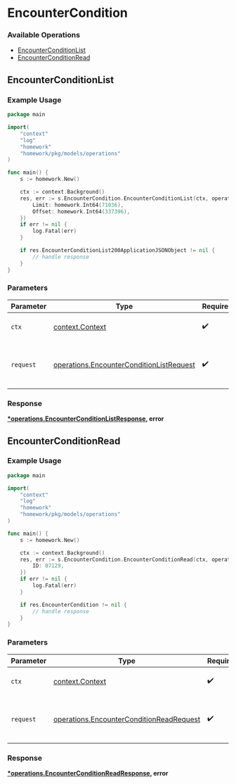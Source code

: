 # EncounterCondition

### Available Operations

* [EncounterConditionList](#encounterconditionlist)
* [EncounterConditionRead](#encounterconditionread)

## EncounterConditionList

### Example Usage

```go
package main

import(
	"context"
	"log"
	"homework"
	"homework/pkg/models/operations"
)

func main() {
    s := homework.New()

    ctx := context.Background()
    res, err := s.EncounterCondition.EncounterConditionList(ctx, operations.EncounterConditionListRequest{
        Limit: homework.Int64(71036),
        Offset: homework.Int64(337396),
    })
    if err != nil {
        log.Fatal(err)
    }

    if res.EncounterConditionList200ApplicationJSONObject != nil {
        // handle response
    }
}
```

### Parameters

| Parameter                                                                                            | Type                                                                                                 | Required                                                                                             | Description                                                                                          |
| ---------------------------------------------------------------------------------------------------- | ---------------------------------------------------------------------------------------------------- | ---------------------------------------------------------------------------------------------------- | ---------------------------------------------------------------------------------------------------- |
| `ctx`                                                                                                | [context.Context](https://pkg.go.dev/context#Context)                                                | :heavy_check_mark:                                                                                   | The context to use for the request.                                                                  |
| `request`                                                                                            | [operations.EncounterConditionListRequest](../../models/operations/encounterconditionlistrequest.md) | :heavy_check_mark:                                                                                   | The request object to use for the request.                                                           |


### Response

**[*operations.EncounterConditionListResponse](../../models/operations/encounterconditionlistresponse.md), error**


## EncounterConditionRead

### Example Usage

```go
package main

import(
	"context"
	"log"
	"homework"
	"homework/pkg/models/operations"
)

func main() {
    s := homework.New()

    ctx := context.Background()
    res, err := s.EncounterCondition.EncounterConditionRead(ctx, operations.EncounterConditionReadRequest{
        ID: 87129,
    })
    if err != nil {
        log.Fatal(err)
    }

    if res.EncounterCondition != nil {
        // handle response
    }
}
```

### Parameters

| Parameter                                                                                            | Type                                                                                                 | Required                                                                                             | Description                                                                                          |
| ---------------------------------------------------------------------------------------------------- | ---------------------------------------------------------------------------------------------------- | ---------------------------------------------------------------------------------------------------- | ---------------------------------------------------------------------------------------------------- |
| `ctx`                                                                                                | [context.Context](https://pkg.go.dev/context#Context)                                                | :heavy_check_mark:                                                                                   | The context to use for the request.                                                                  |
| `request`                                                                                            | [operations.EncounterConditionReadRequest](../../models/operations/encounterconditionreadrequest.md) | :heavy_check_mark:                                                                                   | The request object to use for the request.                                                           |


### Response

**[*operations.EncounterConditionReadResponse](../../models/operations/encounterconditionreadresponse.md), error**

